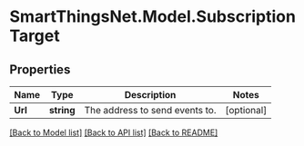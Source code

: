 # SmartThingsNet.Model.SubscriptionTarget
## Properties

Name | Type | Description | Notes
------------ | ------------- | ------------- | -------------
**Url** | **string** | The address to send events to. | [optional] 

[[Back to Model list]](../README.md#documentation-for-models) [[Back to API list]](../README.md#documentation-for-api-endpoints) [[Back to README]](../README.md)

